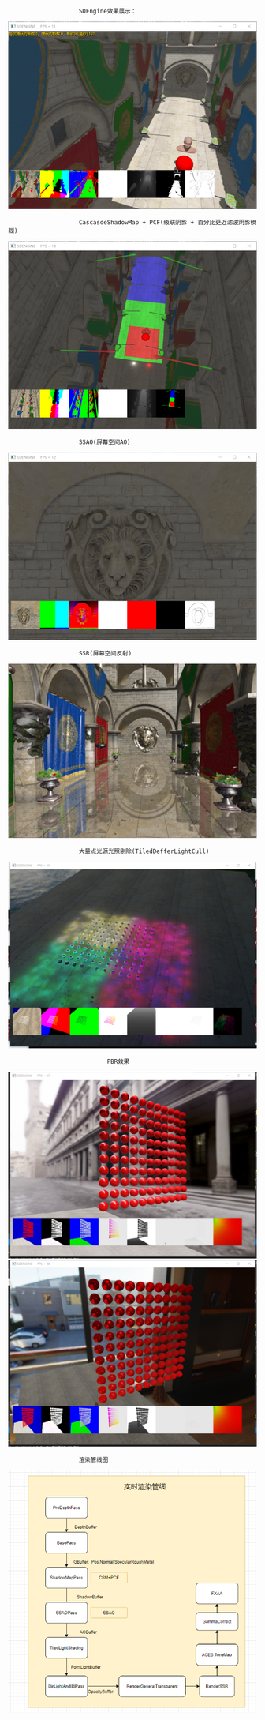 
						SDEngine效果展示：
![image](https://github.com/2047241149/SDEngine/blob/master/SDEngine/GraphicsDemo.png)



						CascasdeShadowMap + PCF(级联阴影 + 百分比更近滤波阴影模糊)
![image](https://github.com/2047241149/SDEngine/blob/master/SDEngine/DefferedShading_CSM.png)


						SSAO(屏幕空间AO)
![image](https://github.com/2047241149/SDEngine/blob/master/SDEngine/DefferedShading_SSAO.png)

						SSR(屏幕空间反射)
![image](https://github.com/2047241149/SDEngine/blob/master/SDEngine/DefferedShading_SSR.png)

						大量点光源光照剔除(TiledDefferLightCull)
![image](https://github.com/2047241149/SDEngine/blob/master/SDEngine/TiledLightShaing.png)


               					PBR效果
![image](https://github.com/2047241149/SDEngine/blob/master/SDEngine/DefferedShading_Pbr1.png)
![image](https://github.com/2047241149/SDEngine/blob/master/SDEngine/DefferedShading_Pbr2.png)


						渲染管线图
![image](https://github.com/2047241149/SDEngine/blob/master/document/GraphicsRenderPipeline.png)

